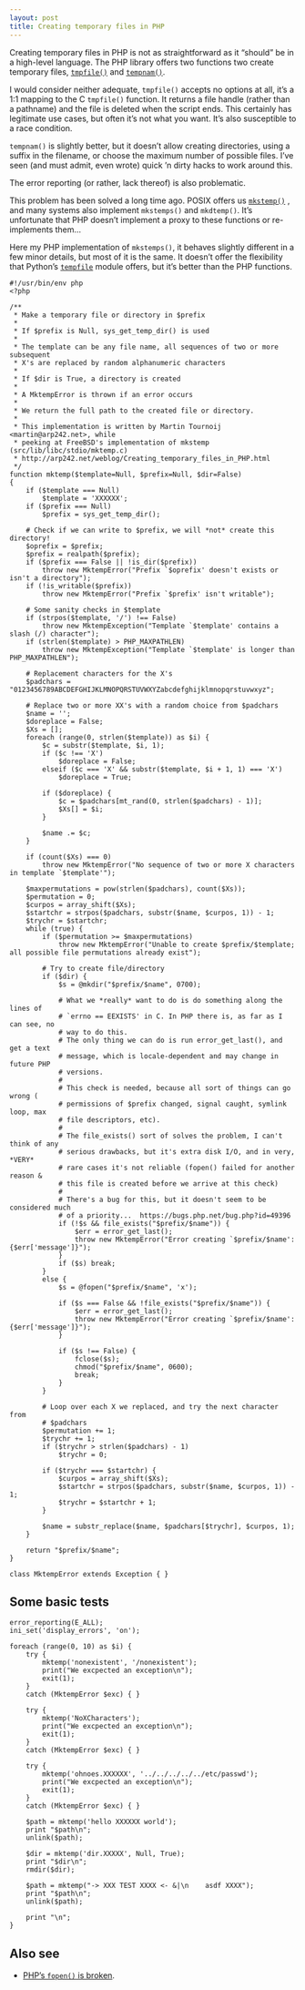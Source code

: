 ```yaml
---
layout: post
title: Creating temporary files in PHP
---
```


Creating temporary files in PHP is not as straightforward as it “should” be in a
high-level language. The PHP library offers two functions two create temporary files,
[`tmpfile()`](http://nl3.php.net/manual/en/function.tmpfile.php)
and [`tempnam()`](http://nl3.php.net/tempnam).

I would consider neither adequate, `tmpfile()` accepts no options at all, it’s a
1:1 mapping to the C `tmpfile()` function. It returns a file handle (rather than
a pathname) and the file is deleted when the script ends. This certainly has
legitimate use cases, but often it’s not what you want. It’s also susceptible to
a race condition.

`tempnam()` is slightly better, but it doesn’t allow creating directories,
using a suffix in the filename, or choose the maximum number of possible files.
I’ve seen (and must admit, even wrote) quick ’n dirty hacks to work around this.

The error reporting (or rather, lack thereof) is also problematic.

This problem has been solved a long time ago. POSIX offers us
[`mkstemp()`](http://pubs.opengroup.org/onlinepubs/009695399/functions/mkstemp.html)
, and many systems also implement `mkstemps()` and `mkdtemp()`. It’s unfortunate
that PHP doesn’t implement a proxy to these functions or re-implements them…

Here my PHP implementation of `mkstemps()`, it behaves slightly different in a
few minor details, but most of it is the same. It doesn’t offer the flexibility
that Python’s [`tempfile`](http://docs.python.org/library/tempfile.html) module
offers, but it’s better than the PHP functions.

	#!/usr/bin/env php
	<?php

	/**
	 * Make a temporary file or directory in $prefix
	 *
	 * If $prefix is Null, sys_get_temp_dir() is used
	 *
	 * The template can be any file name, all sequences of two or more subsequent
	 * X's are replaced by random alphanumeric characters
	 *
	 * If $dir is True, a directory is created
	 *
	 * A MktempError is thrown if an error occurs
	 *
	 * We return the full path to the created file or directory.
	 *
	 * This implementation is written by Martin Tournoij <martin@arp242.net>, while
	 * peeking at FreeBSD's implementation of mkstemp (src/lib/libc/stdio/mktemp.c)
	 * http://arp242.net/weblog/Creating_temporary_files_in_PHP.html
	 */
	function mktemp($template=Null, $prefix=Null, $dir=False)
	{
		if ($template === Null)
			$template = 'XXXXXX';
		if ($prefix === Null)
			$prefix = sys_get_temp_dir();

		# Check if we can write to $prefix, we will *not* create this directory!
		$oprefix = $prefix;
		$prefix = realpath($prefix);
		if ($prefix === False || !is_dir($prefix))
			throw new MktempError("Prefix `$oprefix' doesn't exists or isn't a directory");
		if (!is_writable($prefix))
			throw new MktempError("Prefix `$prefix' isn't writable");

		# Some sanity checks in $template
		if (strpos($template, '/') !== False)
			throw new MktempException("Template `$template' contains a slash (/) character");
		if (strlen($template) > PHP_MAXPATHLEN)
			throw new MktempException("Template `$template' is longer than PHP_MAXPATHLEN");

		# Replacement characters for the X's
		$padchars = "0123456789ABCDEFGHIJKLMNOPQRSTUVWXYZabcdefghijklmnopqrstuvwxyz";

		# Replace two or more XX's with a random choice from $padchars
		$name = '';
		$doreplace = False;
		$Xs = [];
		foreach (range(0, strlen($template)) as $i) {
			$c = substr($template, $i, 1);
			if ($c !== 'X')
				$doreplace = False;
			elseif ($c === 'X' && substr($template, $i + 1, 1) === 'X')
				$doreplace = True;

			if ($doreplace) {
				$c = $padchars[mt_rand(0, strlen($padchars) - 1)];
				$Xs[] = $i;
			}

			$name .= $c;
		}

		if (count($Xs) === 0)
			throw new MktempError("No sequence of two or more X characters in template `$template'");

		$maxpermutations = pow(strlen($padchars), count($Xs));
		$permutation = 0;
		$curpos = array_shift($Xs);
		$startchr = strpos($padchars, substr($name, $curpos, 1)) - 1;
		$trychr = $startchr;
		while (true) {
			if ($permutation >= $maxpermutations)
				throw new MktempError("Unable to create $prefix/$template; all possible file permutations already exist");

			# Try to create file/directory
			if ($dir) {
				$s = @mkdir("$prefix/$name", 0700);

				# What we *really* want to do is do something along the lines of
				# `errno == EEXISTS' in C. In PHP there is, as far as I can see, no
				# way to do this.
				# The only thing we can do is run error_get_last(), and get a text
				# message, which is locale-dependent and may change in future PHP
				# versions.
				#
				# This check is needed, because all sort of things can go wrong (
				# permissions of $prefix changed, signal caught, symlink loop, max
				# file descriptors, etc).
				#
				# The file_exists() sort of solves the problem, I can't think of any
				# serious drawbacks, but it's extra disk I/O, and in very, *VERY*
				# rare cases it's not reliable (fopen() failed for another reason &
				# this file is created before we arrive at this check)
				#
				# There's a bug for this, but it doesn't seem to be considered much
				# of a priority...  https://bugs.php.net/bug.php?id=49396
				if (!$s && file_exists("$prefix/$name")) {
					$err = error_get_last();
					throw new MktempError("Error creating `$prefix/$name': {$err['message']}");
				}
				if ($s) break;
			}
			else {
				$s = @fopen("$prefix/$name", 'x');

				if ($s === False && !file_exists("$prefix/$name")) {
					$err = error_get_last();
					throw new MktempError("Error creating `$prefix/$name': {$err['message']}");
				}

				if ($s !== False) {
					fclose($s);
					chmod("$prefix/$name", 0600);
					break;
				}
			}

			# Loop over each X we replaced, and try the next character from
			# $padchars
			$permutation += 1;
			$trychr += 1;
			if ($trychr > strlen($padchars) - 1)
				$trychr = 0;

			if ($trychr === $startchr) {
				$curpos = array_shift($Xs);
				$startchr = strpos($padchars, substr($name, $curpos, 1)) - 1;
				$trychr = $startchr + 1;
			}

			$name = substr_replace($name, $padchars[$trychr], $curpos, 1);
		}

		return "$prefix/$name";
	}

	class MktempError extends Exception { }

Some basic tests
----------------

	error_reporting(E_ALL);
	ini_set('display_errors', 'on');

	foreach (range(0, 10) as $i) {
		try {
			mktemp('nonexistent', '/nonexistent');
			print("We excpected an exception\n");
			exit(1);
		}
		catch (MktempError $exc) { }

		try {
			mktemp('NoXCharacters');
			print("We excpected an exception\n");
			exit(1);
		}
		catch (MktempError $exc) { }

		try {
			mktemp('ohnoes.XXXXXX', '../../../../../etc/passwd');
			print("We excpected an exception\n");
			exit(1);
		}
		catch (MktempError $exc) { }

		$path = mktemp('hello XXXXXX world');
		print "$path\n";
		unlink($path);

		$dir = mktemp('dir.XXXXX', Null, True);
		print "$dir\n";
		rmdir($dir);

		$path = mktemp("-> XXX TEST XXXX <- &|\n	asdf XXXX");
		print "$path\n";
		unlink($path);

		print "\n";
	}

Also see
--------

- [PHP’s `fopen()` is broken](/weblog/php-fopen-is-broken.html).

